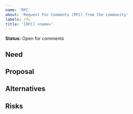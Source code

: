 ```yaml
---
name: 'RFC'
about: 'Request For Comments (RFC) from the community'
labels: rfc
title: '[RFC] <name>'
---
```


**Status:** Open for comments

<!--- Open for comments |Closed for comments (RFC no longer maintained) --->

## Need

<!--- Why are we proposing this change? Why is this the problem we’re trying to address and what benefits/impact do we expect to get from this --->

## Proposal

<!--- The proposed approach. Describe the proposal in as much detail as needed for reviewers to give concrete feedback. Take special care in this section to describe any implications on data privacy or security. --->

## Alternatives

<!--- What alternatives to the proposed solution were considered? What criteria/data was used to discard these --->

## Risks

<!--- What other things happening could conflict or compete (for example for resources) with the proposal? What risk are there and how do we plan to handle them --->
